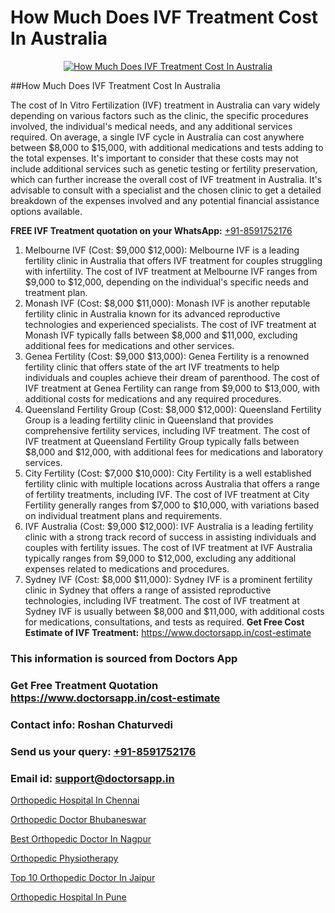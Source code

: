 # How Much Does IVF Treatment Cost In Australia

<p align="center">
  <a href="https://doctorsapp.in/treatment/ivf-treatment">
    <img src="https://doctorsapp.co.in/uploads/treatment_image/ICSI.jpg" alt="How Much Does IVF Treatment Cost In Australia">
  </a>
</p>
##How Much Does IVF Treatment Cost In Australia

The cost of In Vitro Fertilization (IVF) treatment in Australia can vary widely depending on various factors such as the clinic, the specific procedures involved, the individual's medical needs, and any additional services required. On average, a single IVF cycle in Australia can cost anywhere between $8,000 to $15,000, with additional medications and tests adding to the total expenses. It's important to consider that these costs may not include additional services such as genetic testing or fertility preservation, which can further increase the overall cost of IVF treatment in Australia. It's advisable to consult with a specialist and the chosen clinic to get a detailed breakdown of the expenses involved and any potential financial assistance options available.

**FREE IVF Treatment quotation on your WhatsApp:**  [+91-8591752176](https://api.whatsapp.com/send?phone=8591752176)

1) Melbourne IVF (Cost: $9,000   $12,000): Melbourne IVF is a leading fertility clinic in Australia that offers IVF treatment for couples struggling with infertility. The cost of IVF treatment at Melbourne IVF ranges from $9,000 to $12,000, depending on the individual's specific needs and treatment plan.
2) Monash IVF (Cost: $8,000   $11,000): Monash IVF is another reputable fertility clinic in Australia known for its advanced reproductive technologies and experienced specialists. The cost of IVF treatment at Monash IVF typically falls between $8,000 and $11,000, excluding additional fees for medications and other services.
3) Genea Fertility (Cost: $9,000   $13,000): Genea Fertility is a renowned fertility clinic that offers state of the art IVF treatments to help individuals and couples achieve their dream of parenthood. The cost of IVF treatment at Genea Fertility can range from $9,000 to $13,000, with additional costs for medications and any required procedures.
4) Queensland Fertility Group (Cost: $8,000   $12,000): Queensland Fertility Group is a leading fertility clinic in Queensland that provides comprehensive fertility services, including IVF treatment. The cost of IVF treatment at Queensland Fertility Group typically falls between $8,000 and $12,000, with additional fees for medications and laboratory services.
5) City Fertility (Cost: $7,000   $10,000): City Fertility is a well established fertility clinic with multiple locations across Australia that offers a range of fertility treatments, including IVF. The cost of IVF treatment at City Fertility generally ranges from $7,000 to $10,000, with variations based on individual treatment plans and requirements.
6) IVF Australia (Cost: $9,000   $12,000): IVF Australia is a leading fertility clinic with a strong track record of success in assisting individuals and couples with fertility issues. The cost of IVF treatment at IVF Australia typically ranges from $9,000 to $12,000, excluding any additional expenses related to medications and procedures.
7) Sydney IVF (Cost: $8,000   $11,000): Sydney IVF is a prominent fertility clinic in Sydney that offers a range of assisted reproductive technologies, including IVF treatment. The cost of IVF treatment at Sydney IVF is usually between $8,000 and $11,000, with additional costs for medications, consultations, and tests as required.
**Get Free Cost Estimate of IVF Treatment:** https://www.doctorsapp.in/cost-estimate

### This information is sourced from Doctors App 
### Get Free Treatment Quotation https://www.doctorsapp.in/cost-estimate
### Contact info: Roshan Chaturvedi 
### Send us your query: [+91-8591752176](https://api.whatsapp.com/send?phone=8591752176) 
### Email id: support@doctorsapp.in

[Orthopedic Hospital In Chennai](https://www.linkedin.com/pulse/orthopedic-hospital-chennai-doctorsapp-chittagong-ah8me?trackingId=aiVbcLxzX8PVgf2kknTXPQ%3D%3D&lipi=urn%3Ali%3Apage%3Ad_flagship3_company_admin%3BddPc4oDaSTuh6mJcYb9fAg%3D%3D)

[Orthopedic Doctor Bhubaneswar](https://www.linkedin.com/pulse/orthopedic-doctor-bhubaneswar-doctorsapp-rajshahi-uvyke?trackingId=PpAHfBskUpLNMKSD06Gt6w%3D%3D&lipi=urn%3Ali%3Apage%3Ad_flagship3_company_admin%3BtGKQvLKET%2FOkWlJl4W0MBA%3D%3D)

[Best Orthopedic Doctor In Nagpur](https://medium.com/@vimalrana22/best-orthopedic-doctor-in-nagpur-828a7e80d2f9)

[Orthopedic Physiotherapy](https://medium.com/@vimalrana22/orthopedic-physiotherapy-591046fcb03b)

[Top 10 Orthopedic Doctor In Jaipur](https://doctors-apps.github.io/doctorsapp/top-10-orthopedic-doctor-in-jaipur)

[Orthopedic Hospital In Pune](https://doctors-apps.github.io/doctorsapp/orthopedic-hospital-in-pune)

